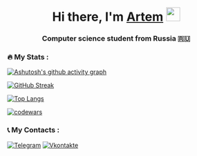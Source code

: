 <h1 align="center">Hi there, I'm <a href="https://t.me/arklem/" target="_blank">Artem</a> 
<img src="https://github.com/blackcater/blackcater/raw/main/images/Hi.gif" height="32"/></h1>
<h3 align="center">Computer science student from Russia 🇷🇺</h3>

### :fire: My Stats :
[![Ashutosh's github activity graph](https://github-readme-activity-graph.vercel.app/graph?username=arklem699&theme=react-dark)](https://github.com/ashutosh00710/github-readme-activity-graph)

[![GitHub Streak](http://github-readme-streak-stats.herokuapp.com?user=arklem699&theme=dark&background=000000)](https://git.io/streak-stats)

[![Top Langs](https://github-readme-stats.vercel.app/api/top-langs/?username=arklem699&layout=compact&theme=vision-friendly-dark)](https://github.com/anuraghazra/github-readme-stats)

[![codewars](https://www.codewars.com/users/arklem/badges/large)](https://www.codewars.com/users/arklem)  

### 📞 My Contacts :
[![Telegram](https://img.shields.io/badge/-Telegram-090909?style=for-the-badge&logo=telegram)](https://t.me/arklem)
[![Vkontakte](https://img.shields.io/badge/-VK-090909?style=for-the-badge&logo=Vk&logoColor=4F7DB3)](https://vk.com/arklem)

